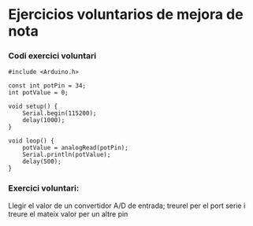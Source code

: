 # Ejercicios voluntarios de mejora de nota
### Codi exercici voluntari

```
#include <Arduino.h>

const int potPin = 34;
int potValue = 0;

void setup() {
    Serial.begin(115200);
    delay(1000);
}

void loop() {
    potValue = analogRead(potPin);
    Serial.println(potValue);
    delay(500);
}
```

### Exercici voluntari:
Llegir el valor de un convertidor A/D de entrada; treurel per el port serie i treure el mateix valor per un altre pin
